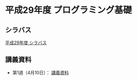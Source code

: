 # 平成29年度 プログラミング基礎

## シラバス

[平成29年度 シラバス](https://github.com/nit-ibaraki-fundamentals-of-programming/lecture/blob/master/src/kiso_syllabus.pdf)

## 講義資料

* 第1週（4月10日）： [講義資料](https://github.com/nit-ibaraki-fundamentals-of-programming/lecture/blob/master/src/%01kiso1-01.pdf)

